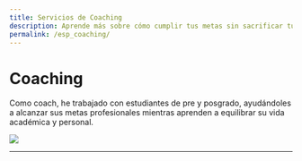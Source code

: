 ```yaml
---
title: Servicios de Coaching
description: Aprende más sobre cómo cumplir tus metas sin sacrificar tu bienestar
permalink: /esp_coaching/
---
```


# Coaching

Como coach, he trabajado con estudiantes de pre y posgrado, ayudándoles a alcanzar sus metas profesionales mientras aprenden a equilibrar su vida académica y personal.

<img align='center' src='/assets/images/ESP_Discover.png' >

---
<div data-iframe-width="150" data-iframe-height="270" data-share-badge-id="f7daf1ad-3ad2-4b49-b3b0-995bee037dd8" data-share-badge-host="https://www.credly.com"></div><script type="text/javascript" async src="//cdn.credly.com/assets/utilities/embed.js"></script>



